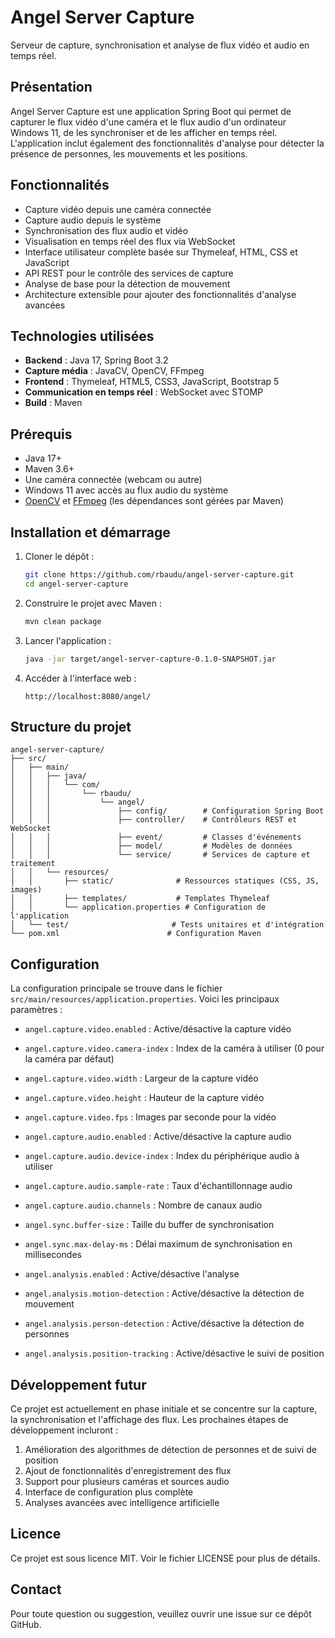 # Angel Server Capture

Serveur de capture, synchronisation et analyse de flux vidéo et audio en temps réel.

## Présentation

Angel Server Capture est une application Spring Boot qui permet de capturer le flux vidéo d'une caméra et le flux audio d'un ordinateur Windows 11, de les synchroniser et de les afficher en temps réel. L'application inclut également des fonctionnalités d'analyse pour détecter la présence de personnes, les mouvements et les positions.

## Fonctionnalités

- Capture vidéo depuis une caméra connectée
- Capture audio depuis le système
- Synchronisation des flux audio et vidéo
- Visualisation en temps réel des flux via WebSocket
- Interface utilisateur complète basée sur Thymeleaf, HTML, CSS et JavaScript
- API REST pour le contrôle des services de capture
- Analyse de base pour la détection de mouvement
- Architecture extensible pour ajouter des fonctionnalités d'analyse avancées

## Technologies utilisées

- **Backend** : Java 17, Spring Boot 3.2
- **Capture média** : JavaCV, OpenCV, FFmpeg
- **Frontend** : Thymeleaf, HTML5, CSS3, JavaScript, Bootstrap 5
- **Communication en temps réel** : WebSocket avec STOMP
- **Build** : Maven

## Prérequis

- Java 17+ 
- Maven 3.6+
- Une caméra connectée (webcam ou autre)
- Windows 11 avec accès au flux audio du système
- [OpenCV](https://opencv.org/) et [FFmpeg](https://ffmpeg.org/) (les dépendances sont gérées par Maven)

## Installation et démarrage

1. Cloner le dépôt :
   ```bash
   git clone https://github.com/rbaudu/angel-server-capture.git
   cd angel-server-capture
   ```

2. Construire le projet avec Maven :
   ```bash
   mvn clean package
   ```

3. Lancer l'application :
   ```bash
   java -jar target/angel-server-capture-0.1.0-SNAPSHOT.jar
   ```

4. Accéder à l'interface web :
   ```
   http://localhost:8080/angel/
   ```

## Structure du projet

```
angel-server-capture/
├── src/
│   ├── main/
│   │   ├── java/
│   │   │   └── com/
│   │   │       └── rbaudu/
│   │   │           └── angel/
│   │   │               ├── config/        # Configuration Spring Boot
│   │   │               ├── controller/    # Contrôleurs REST et WebSocket
│   │   │               ├── event/         # Classes d'événements
│   │   │               ├── model/         # Modèles de données
│   │   │               └── service/       # Services de capture et traitement
│   │   └── resources/
│   │       ├── static/              # Ressources statiques (CSS, JS, images)
│   │       ├── templates/           # Templates Thymeleaf
│   │       └── application.properties # Configuration de l'application
│   └── test/                       # Tests unitaires et d'intégration
└── pom.xml                        # Configuration Maven
```

## Configuration

La configuration principale se trouve dans le fichier `src/main/resources/application.properties`. Voici les principaux paramètres :

- `angel.capture.video.enabled` : Active/désactive la capture vidéo
- `angel.capture.video.camera-index` : Index de la caméra à utiliser (0 pour la caméra par défaut)
- `angel.capture.video.width` : Largeur de la capture vidéo
- `angel.capture.video.height` : Hauteur de la capture vidéo
- `angel.capture.video.fps` : Images par seconde pour la vidéo

- `angel.capture.audio.enabled` : Active/désactive la capture audio
- `angel.capture.audio.device-index` : Index du périphérique audio à utiliser
- `angel.capture.audio.sample-rate` : Taux d'échantillonnage audio
- `angel.capture.audio.channels` : Nombre de canaux audio

- `angel.sync.buffer-size` : Taille du buffer de synchronisation
- `angel.sync.max-delay-ms` : Délai maximum de synchronisation en millisecondes

- `angel.analysis.enabled` : Active/désactive l'analyse
- `angel.analysis.motion-detection` : Active/désactive la détection de mouvement
- `angel.analysis.person-detection` : Active/désactive la détection de personnes
- `angel.analysis.position-tracking` : Active/désactive le suivi de position

## Développement futur

Ce projet est actuellement en phase initiale et se concentre sur la capture, la synchronisation et l'affichage des flux. Les prochaines étapes de développement incluront :

1. Amélioration des algorithmes de détection de personnes et de suivi de position
2. Ajout de fonctionnalités d'enregistrement des flux
3. Support pour plusieurs caméras et sources audio
4. Interface de configuration plus complète
5. Analyses avancées avec intelligence artificielle

## Licence

Ce projet est sous licence MIT. Voir le fichier LICENSE pour plus de détails.

## Contact

Pour toute question ou suggestion, veuillez ouvrir une issue sur ce dépôt GitHub.